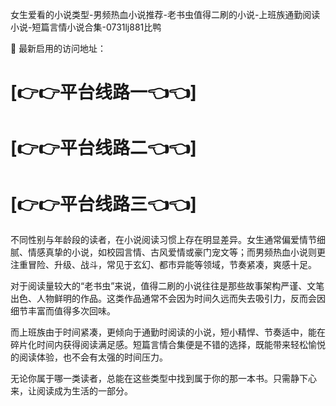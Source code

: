 女生爱看的小说类型-男频热血小说推荐-老书虫值得二刷的小说-上班族通勤阅读小说-短篇言情小说合集-0731lj881比鸭

🌟 最新启用的访问地址：

# [👉👉平台线路一👈👈]  
# [👉👉平台线路二👈👈]  
# [👉👉平台线路三👈👈]

不同性别与年龄段的读者，在小说阅读习惯上存在明显差异。女生通常偏爱情节细腻、情感真挚的小说，如校园言情、古风爱情或豪门宠文等；而男频热血小说则更注重冒险、升级、战斗，常见于玄幻、都市异能等领域，节奏紧凑，爽感十足。

对于阅读量较大的“老书虫”来说，值得二刷的小说往往是那些故事架构严谨、文笔出色、人物鲜明的作品。这类作品通常不会因为时间久远而失去吸引力，反而会因细节丰富而值得多次回味。

而上班族由于时间紧凑，更倾向于通勤时阅读的小说，短小精悍、节奏适中，能在碎片化时间内获得阅读满足感。短篇言情合集便是不错的选择，既能带来轻松愉悦的阅读体验，也不会有太强的时间压力。

无论你属于哪一类读者，总能在这些类型中找到属于你的那一本书。只需静下心来，让阅读成为生活的一部分。
